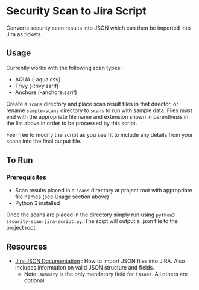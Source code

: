 # Security Scan to Jira Script

Converts security scan results into JSON which can then be imported into Jira as tickets.

## Usage

Currently works with the following scan types:

- AQUA (-aqua.csv)
- Trivy (-trivy.sarif)
- Anchore (-anchore.sarif)

Create a `scans` directory and place scan result files in that director, or rename `sample-scans` directory to `scans` to run with sample data. Files must end with the appropriate file name and extension shown in parenthesis in the list above in order to be processed by this script.

Feel free to modify the script as you see fit to include any details from your scans into the final output file.

## To Run

### Prerequisites

- Scan results placed in a `scans` directory at project root with appropriate file names (see Usage section above)
- Python 3 installed

Once the scans are placed in the directory simply run using `python3 security-scan-jira-script.py`. The scipt will output a .json file to the project root.

## Resources

- [Jira JSON Documentation](https://support.atlassian.com/jira-cloud-administration/docs/import-data-from-json/) : How to import JSON files into JIRA. Also includes information on valid JSON structure and fields.    
  - Note: `summary` is the only mandatory field for `issues`. All others are optional.
